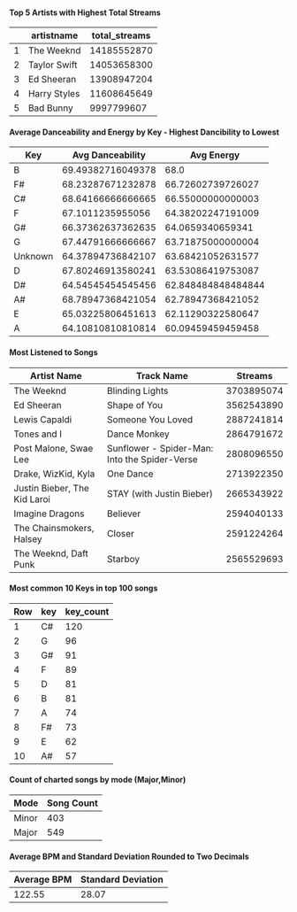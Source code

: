 ####  Top 5 Artists with Highest Total Streams

|     | artistname  | total_streams |
|-----|--------------|----------------|
| 1   | The Weeknd  | 14185552870   |
| 2   | Taylor Swift| 14053658300   |
| 3   | Ed Sheeran  | 13908947204   |
| 4   | Harry Styles| 11608645649   |
| 5   | Bad Bunny   | 9997799607    |



#### Average Danceability and Energy by Key - Highest Dancibility to Lowest

| Key      | Avg Danceability   | Avg Energy         |
|----------|---------------------|--------------------|
| B        | 69.49382716049378   | 68.0               |
| F#       | 68.23287671232878   | 66.72602739726027  |
| C#       | 68.64166666666665   | 66.55000000000003  |
| F        | 67.1011235955056    | 64.38202247191009  |
| G#       | 66.37362637362635   | 64.0659340659341   |
| G        | 67.44791666666667   | 63.71875000000004  |
| Unknown  | 64.37894736842107   | 63.68421052631577  |
| D        | 67.80246913580241   | 63.53086419753087  |
| D#       | 64.54545454545456   | 62.848484848484844 |
| A#       | 68.78947368421054   | 62.78947368421052  |
| E        | 65.03225806451613   | 62.11290322580647  |
| A        | 64.10810810810814   | 60.09459459459458  |



#### Most Listened to Songs 

| Artist Name              | Track Name                                      | Streams       |
|--------------------------|-------------------------------------------------|---------------|
| The Weeknd               | Blinding Lights                                 | 3703895074    |
| Ed Sheeran               | Shape of You                                    | 3562543890    |
| Lewis Capaldi            | Someone You Loved                               | 2887241814    |
| Tones and I              | Dance Monkey                                    | 2864791672    |
| Post Malone, Swae Lee    | Sunflower - Spider-Man: Into the Spider-Verse   | 2808096550    |
| Drake, WizKid, Kyla      | One Dance                                       | 2713922350    |
| Justin Bieber, The Kid Laroi | STAY (with Justin Bieber)                   | 2665343922    |
| Imagine Dragons          | Believer                                        | 2594040133    |
| The Chainsmokers, Halsey | Closer                                          | 2591224264    |
| The Weeknd, Daft Punk    | Starboy                                         | 2565529693    |


#### Most common 10 Keys in top 100 songs

| Row | key | key_count |
|-----|-----|-----------|
| 1   | C#  | 120       |
| 2   | G   | 96        |
| 3   | G#  | 91        |
| 4   | F   | 89        |
| 5   | D   | 81        |
| 6   | B   | 81        |
| 7   | A   | 74        |
| 8   | F#  | 73        |
| 9   | E   | 62        |
| 10  | A#  | 57        |

#### Count of charted songs by mode (Major,Minor)

| Mode  | Song Count |
|-------|------------|
| Minor | 403        |
| Major | 549        |

#### Average BPM and Standard Deviation Rounded to Two Decimals 

|Average BPM|Standard Deviation |
|-----------|------------------ |
| 122.55    | 28.07             | 
